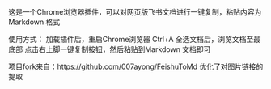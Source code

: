 这是一个Chrome浏览器插件，可以对网页版飞书文档进行一键复制，粘贴内容为Markdown 格式

使用方式：
加载插件后，重启Chrome浏览器
Ctrl+A 全选文档后，浏览文档至最底部
点击右上脚一键复制按钮，然后粘贴到Markdown 文档即可

项目fork来自：https://github.com/007ayong/FeishuToMd
优化了对图片链接的提取